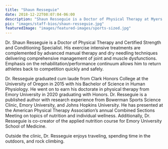 ```yaml
---
title: "Shaun Resseguie"
date: 2018-12-22T08:07:04-06:00
description: "Shaun Resseguie is a Doctor of Physical Therapy at Myers Sports Medicine and Orthopaedic Center"
pic: "images/staff-bios/shaun-resseguie.jpg"
featuredImage: "images/featured-images/sports-sized.jpg"
---
```


Dr. Shaun Resseguie is a Doctor of Physical Therapy and Certified Strength and Conditioning Specialist. His exercise intensive treatments are complemented by advanced manual therapy and dry needling techniques delivering comprehensive management of joint and muscle dysfunctions. Emphasis on the rehabilitation/performance continuum allows him to return athletes back to competition quickly and safely.

Dr. Resseguie graduated cum laude from Clark Honors College at the University of Oregon in 2015 with his Bachelor of Science in Human Physiology. He went on to earn his doctorate in physical therapy from Emory University in 2020 graduating with Honors. Dr. Resseguie is a published author with research experience from Bowerman Sports Science Clinic, Emory University, and Johns Hopkins University.  He has presented at the American Physical Therapy Association’s annual Combined Sections Meeting on topics of nutrition and individual wellness. Additionally, Dr. Resseguie is co-creator of the applied nutrition course for Emory University School of Medicine.  

Outside the clinic, Dr. Resseguie enjoys traveling, spending time in the outdoors, and rock climbing. 

